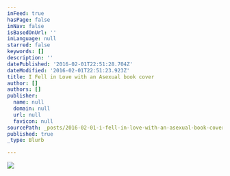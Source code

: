 ```yaml
---
inFeed: true
hasPage: false
inNav: false
isBasedOnUrl: ''
inLanguage: null
starred: false
keywords: []
description: ''
datePublished: '2016-02-01T22:51:28.704Z'
dateModified: '2016-02-01T22:51:23.923Z'
title: I Fell in Love with an Asexual book cover
author: []
authors: []
publisher:
  name: null
  domain: null
  url: null
  favicon: null
sourcePath: _posts/2016-02-01-i-fell-in-love-with-an-asexual-book-cover.md
published: true
_type: Blurb

---
```

![](https://the-grid-user-content.s3-us-west-2.amazonaws.com/f33b6006-b001-4a62-a005-531a91eb3743.jpg)